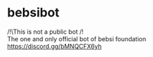 # bebsibot
/!\This is not a public bot /!\
The one and only official bot of bebsi foundation
https://discord.gg/bMNQCFX6yh
